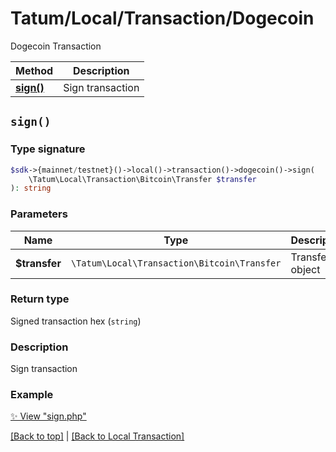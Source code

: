 # Tatum/Local/Transaction/Dogecoin

Dogecoin Transaction

Method | Description
------------- | -------------
[**sign()**](#sign) | Sign transaction

## `sign()`

### Type signature

```php
$sdk->{mainnet/testnet}()->local()->transaction()->dogecoin()->sign(
    \Tatum\Local\Transaction\Bitcoin\Transfer $transfer
): string
```

### Parameters

Name | Type | Description  | Notes
------------- | ------------- | ------------- | -------------
**$transfer** | `\Tatum\Local\Transaction\Bitcoin\Transfer` | Transfer object | 

### Return type

Signed transaction hex (`string`)

### Description

Sign transaction

### Example

[✨ View "sign.php"](../../../examples/Local/Transaction/Dogecoin/sign.php)

[[Back to top]](#) | [[Back to Local Transaction]](../../index.md#local-transaction)

